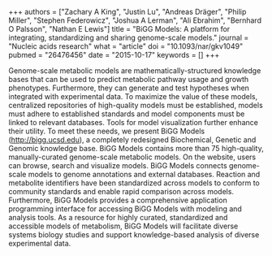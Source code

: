 +++
authors = ["Zachary A King", "Justin Lu", "Andreas Dräger", "Philip Miller", "Stephen Federowicz", "Joshua A Lerman", "Ali Ebrahim", "Bernhard O Palsson", "Nathan E Lewis"]
title = "BiGG Models: A platform for integrating, standardizing and sharing genome-scale models."
journal = "Nucleic acids research"
what = "article"
doi = "10.1093/nar/gkv1049"
pubmed = "26476456"
date = "2015-10-17"
keywords = []
+++

Genome-scale metabolic models are mathematically-structured knowledge bases that can be used to predict metabolic pathway usage and growth phenotypes. Furthermore, they can generate and test hypotheses when integrated with experimental data. To maximize the value of these models, centralized repositories of high-quality models must be established, models must adhere to established standards and model components must be linked to relevant databases. Tools for model visualization further enhance their utility. To meet these needs, we present BiGG Models (http://bigg.ucsd.edu), a completely redesigned Biochemical, Genetic and Genomic knowledge base. BiGG Models contains more than 75 high-quality, manually-curated genome-scale metabolic models. On the website, users can browse, search and visualize models. BiGG Models connects genome-scale models to genome annotations and external databases. Reaction and metabolite identifiers have been standardized across models to conform to community standards and enable rapid comparison across models. Furthermore, BiGG Models provides a comprehensive application programming interface for accessing BiGG Models with modeling and analysis tools. As a resource for highly curated, standardized and accessible models of metabolism, BiGG Models will facilitate diverse systems biology studies and support knowledge-based analysis of diverse experimental data.